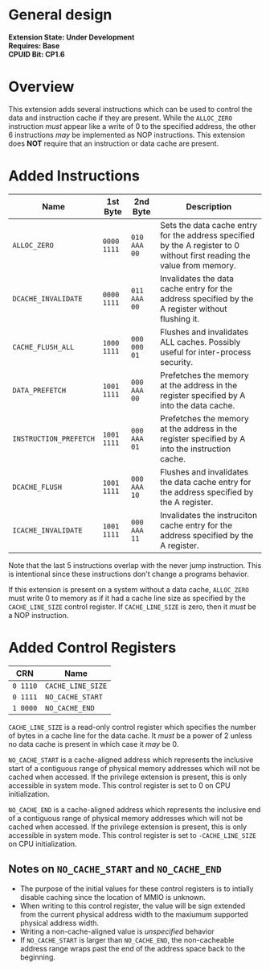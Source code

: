 # General design

**Extension State: Under Development**  
**Requires: Base**  
**CPUID Bit: CP1.6**

# Overview

This extension adds several instructions which can be used to control the data and instruction cache if they are present. While the `ALLOC_ZERO` instruction _must_ appear like
a write of 0 to the specified address, the other 6 instructions _may_ be implemented as NOP instructions. This extension does __NOT__ require that an instruction or data cache
are present.

# Added Instructions

| Name                   | 1st Byte    | 2nd Byte     | Description                                                                                                             |
|------------------------|-------------|--------------|-------------------------------------------------------------------------------------------------------------------------|
| `ALLOC_ZERO`           | `0000 1111` | `010 AAA 00` | Sets the data cache entry for the address specified by the A register to 0 without first reading the value from memory. |
| `DCACHE_INVALIDATE`    | `0000 1111` | `011 AAA 00` | Invalidates the data cache entry for the address specified by the A register without flushing it.                       |
| `CACHE_FLUSH_ALL`      | `1000 1111` | `000 000 01` | Flushes and invalidates ALL caches. Possibly useful for inter-process security.                                         |
| `DATA_PREFETCH`        | `1001 1111` | `000 AAA 00` | Prefetches the memory at the address in the register specified by A into the data cache.                                |
| `INSTRUCTION_PREFETCH` | `1001 1111` | `000 AAA 01` | Prefetches the memory at the address in the register specified by A into the instruction cache.                         |
| `DCACHE_FLUSH`         | `1001 1111` | `000 AAA 10` | Flushes and invalidates the data cache entry for the address specified by the A register.                               |
| `ICACHE_INVALIDATE`    | `1001 1111` | `000 AAA 11` | Invalidates the instruciton cache entry for the address specified by the A register.                                    |

Note that the last 5 instructions overlap with the never jump instruction. This is intentional since these instructions don't change a programs behavior.

If this extension is present on a system without a data cache, `ALLOC_ZERO` must write 0 to memory as if it had a cache line size as specified by the `CACHE_LINE_SIZE` control register.
If `CACHE_LINE_SIZE` is zero, then it _must_ be a NOP instruction.

# Added Control Registers

| CRN      | Name               |
|----------|---------------------|
| `0 1110` | `CACHE_LINE_SIZE` |
| `0 1111` | `NO_CACHE_START`  |
| `1 0000` | `NO_CACHE_END`    |

`CACHE_LINE_SIZE` is a read-only control register which specifies the number of bytes in a cache line for the data cache. It _must_ be a power of 2 unless no data cache is present
in which case it _may_ be 0.

`NO_CACHE_START` is a cache-aligned address which represents the inclusive start of a contiguous range of physical memory addresses which will not be cached when accessed. If the privilege extension is present, this is only accessible in system mode.
This control register is set to 0 on CPU initialization.

`NO_CACHE_END` is a cache-aligned address which represents the inclusive end of a contiguous range of physical memory addresses which will not be cached when accessed. If the privilege extension is present, this is only accessible in system mode.
This control register is set to `-CACHE_LINE_SIZE` on CPU initialization.

## Notes on `NO_CACHE_START` and `NO_CACHE_END`

- The purpose of the initial values for these control registers is to intially disable caching since the location of MMIO is unknown.
- When writing to this control register, the value will be sign extended from the current physical address width to the maxiumum supported physical address width.
- Writing a non-cache-aligned value is _unspecified_ behavior
- If `NO_CACHE_START` is larger than `NO_CACHE_END`, the non-cacheable address range wraps past the end of the address space back to the beginning.
